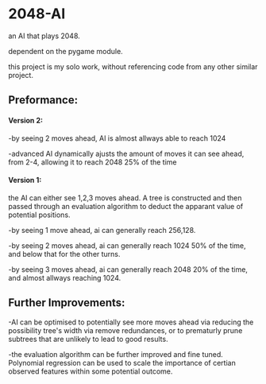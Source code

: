 # 2048-AI
an AI that plays 2048.

dependent on the pygame module.

this project is my solo work, without referencing code from any other similar project.

## Preformance:
#### Version 2:
-by seeing 2 moves ahead, AI is almost allways able to reach 1024

-advanced AI dynamically ajusts the amount of moves it can see ahead, from 2-4, allowing it to reach 2048 25% of the time



#### Version 1:
the AI can either see 1,2,3 moves ahead. A tree is constructed and then passed through an evaluation algorithm to deduct the apparant value of potential positions.

-by seeing 1 move ahead, ai can generally reach 256,128.

-by seeing 2 moves ahead, ai can generally reach 1024 50% of the time, and below that for the other turns.

-by seeing 3 moves ahead, ai can generally reach 2048 20% of the time, and almost allways reaching 1024.

## Further Improvements:
-AI can be optimised to potentially see more moves ahead via reducing the possibility tree's width via remove redundances, or to prematurly prune subtrees that are unlikely to lead to good results.

-the evaluation algorithm can be further improved and fine tuned. Polynomial regression can be used to scale the importance of certian observed features within some potential outcome.

